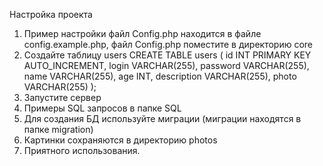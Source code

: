 Настройка проекта

1. Пример настройки файл Config.php находится в файле config.example.php,
файл Config.php поместите в директорию core
2. Создайте таблицу users 
    CREATE TABLE users
    (
      id INT PRIMARY KEY AUTO_INCREMENT,
      login VARCHAR(255),
      password VARCHAR(255),
      name VARCHAR(255),
      age INT,
      description VARCHAR(255),
      photo VARCHAR(255)
    );
3. Запустите сервер   
4. Примеры SQL запросов в папке SQL
5. Для создания БД используйте миграции (миграции находятся в папке migration)
6. Картинки сохраняются в директорию photos
7. Приятного использования. 